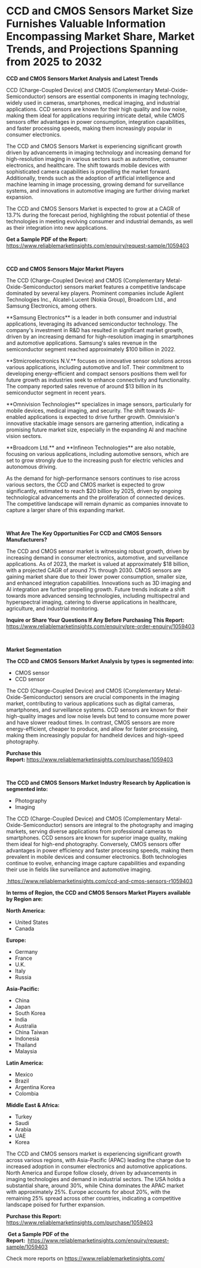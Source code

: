 <p><h1>CCD and CMOS Sensors Market Size Furnishes Valuable Information Encompassing Market Share, Market Trends, and Projections Spanning from 2025 to 2032</h1></p><p><strong>CCD and CMOS Sensors Market Analysis and Latest Trends</strong></p>
<p><p>CCD (Charge-Coupled Device) and CMOS (Complementary Metal-Oxide-Semiconductor) sensors are essential components in imaging technology, widely used in cameras, smartphones, medical imaging, and industrial applications. CCD sensors are known for their high quality and low noise, making them ideal for applications requiring intricate detail, while CMOS sensors offer advantages in power consumption, integration capabilities, and faster processing speeds, making them increasingly popular in consumer electronics.</p><p>The CCD and CMOS Sensors Market is experiencing significant growth driven by advancements in imaging technology and increasing demand for high-resolution imaging in various sectors such as automotive, consumer electronics, and healthcare. The shift towards mobile devices with sophisticated camera capabilities is propelling the market forward. Additionally, trends such as the adoption of artificial intelligence and machine learning in image processing, growing demand for surveillance systems, and innovations in automotive imaging are further driving market expansion.</p><p>The CCD and CMOS Sensors Market is expected to grow at a CAGR of 13.7% during the forecast period, highlighting the robust potential of these technologies in meeting evolving consumer and industrial demands, as well as their integration into new applications.</p></p>
<p><strong>Get a Sample PDF of the Report:&nbsp;</strong> <a href="https://www.reliablemarketinsights.com/enquiry/request-sample/1059403?utm_campaign=2129&utm_medium=2&utm_source=Github&utm_content=ia&utm_term=10022025&utm_id=ccd-and-cmos-sensors">https://www.reliablemarketinsights.com/enquiry/request-sample/1059403</a></p>
<p>&nbsp;</p>
<p><strong>CCD and CMOS Sensors Major Market Players</strong></p>
<p><p>The CCD (Charge-Coupled Device) and CMOS (Complementary Metal-Oxide-Semiconductor) sensors market features a competitive landscape dominated by several key players. Prominent companies include Agilent Technologies Inc., Alcatel-Lucent (Nokia Group), Broadcom Ltd., and Samsung Electronics, among others.</p><p>**Samsung Electronics** is a leader in both consumer and industrial applications, leveraging its advanced semiconductor technology. The company's investment in R&D has resulted in significant market growth, driven by an increasing demand for high-resolution imaging in smartphones and automotive applications. Samsung's sales revenue in the semiconductor segment reached approximately $100 billion in 2022.</p><p>**Stmicroelectronics N.V.** focuses on innovative sensor solutions across various applications, including automotive and IoT. Their commitment to developing energy-efficient and compact sensors positions them well for future growth as industries seek to enhance connectivity and functionality. The company reported sales revenue of around $13 billion in its semiconductor segment in recent years.</p><p>**Omnivision Technologies** specializes in image sensors, particularly for mobile devices, medical imaging, and security. The shift towards AI-enabled applications is expected to drive further growth. Omnivision's innovative stackable image sensors are garnering attention, indicating a promising future market size, especially in the expanding AI and machine vision sectors.</p><p>**Broadcom Ltd.** and **Infineon Technologies** are also notable, focusing on various applications, including automotive sensors, which are set to grow strongly due to the increasing push for electric vehicles and autonomous driving.</p><p>As the demand for high-performance sensors continues to rise across various sectors, the CCD and CMOS market is expected to grow significantly, estimated to reach $20 billion by 2025, driven by ongoing technological advancements and the proliferation of connected devices. The competitive landscape will remain dynamic as companies innovate to capture a larger share of this expanding market.</p></p>
<p>&nbsp;</p>
<p><strong>What Are The Key Opportunities For CCD and CMOS Sensors Manufacturers?</strong></p>
<p><p>The CCD and CMOS sensor market is witnessing robust growth, driven by increasing demand in consumer electronics, automotive, and surveillance applications. As of 2023, the market is valued at approximately $18 billion, with a projected CAGR of around 7% through 2030. CMOS sensors are gaining market share due to their lower power consumption, smaller size, and enhanced integration capabilities. Innovations such as 3D imaging and AI integration are further propelling growth. Future trends indicate a shift towards more advanced sensing technologies, including multispectral and hyperspectral imaging, catering to diverse applications in healthcare, agriculture, and industrial monitoring.</p></p>
<p><strong>Inquire or Share Your Questions If Any Before Purchasing This Report:</strong> <a href="https://www.reliablemarketinsights.com/enquiry/pre-order-enquiry/1059403?utm_campaign=2129&utm_medium=2&utm_source=Github&utm_content=ia&utm_term=10022025&utm_id=ccd-and-cmos-sensors">https://www.reliablemarketinsights.com/enquiry/pre-order-enquiry/1059403</a></p>
<p>&nbsp;</p>
<p><strong>Market Segmentation</strong></p>
<p><strong>The CCD and CMOS Sensors Market Analysis by types is segmented into:</strong></p>
<p><ul><li>CMOS sensor</li><li>CCD sensor</li></ul></p>
<p><p>The CCD (Charge-Coupled Device) and CMOS (Complementary Metal-Oxide-Semiconductor) sensors are crucial components in the imaging market, contributing to various applications such as digital cameras, smartphones, and surveillance systems. CCD sensors are known for their high-quality images and low noise levels but tend to consume more power and have slower readout times. In contrast, CMOS sensors are more energy-efficient, cheaper to produce, and allow for faster processing, making them increasingly popular for handheld devices and high-speed photography.</p></p>
<p><strong>Purchase this Report:&nbsp;</strong><a href="https://www.reliablemarketinsights.com/purchase/1059403?utm_campaign=2129&utm_medium=2&utm_source=Github&utm_content=ia&utm_term=10022025&utm_id=ccd-and-cmos-sensors">https://www.reliablemarketinsights.com/purchase/1059403</a></p>
<p>&nbsp;</p>
<p><strong>The CCD and CMOS Sensors Market Industry Research by Application is segmented into:</strong></p>
<p><ul><li>Photography</li><li>Imaging</li></ul></p>
<p><p>The CCD (Charge-Coupled Device) and CMOS (Complementary Metal-Oxide-Semiconductor) sensors are integral to the photography and imaging markets, serving diverse applications from professional cameras to smartphones. CCD sensors are known for superior image quality, making them ideal for high-end photography. Conversely, CMOS sensors offer advantages in power efficiency and faster processing speeds, making them prevalent in mobile devices and consumer electronics. Both technologies continue to evolve, enhancing image capture capabilities and expanding their use in fields like surveillance and automotive imaging.</p></p>
<p><a href="https://www.reliablemarketinsights.com/ccd-and-cmos-sensors-r1059403?utm_campaign=2129&utm_medium=2&utm_source=Github&utm_content=ia&utm_term=10022025&utm_id=ccd-and-cmos-sensors">&nbsp;https://www.reliablemarketinsights.com/ccd-and-cmos-sensors-r1059403</a></p>
<p><strong>In terms of Region, the CCD and CMOS Sensors Market Players available by Region are:</strong></p>
<p>
    <p> <strong> North America: </strong>
        <ul>
            <li>United States</li>
            <li>Canada</li>
        </ul>
        </p> 
    <p> <strong> Europe: </strong>
        <ul>
            <li>Germany</li>
            <li>France</li>
            <li>U.K.</li>
            <li>Italy</li>
            <li>Russia</li>
        </ul>
        </p> 
    <p> <strong> Asia-Pacific: </strong>
        <ul>
            <li>China</li>
            <li>Japan</li>
            <li>South Korea</li>
            <li>India</li>
            <li>Australia</li>
            <li>China Taiwan</li>
            <li>Indonesia</li>
            <li>Thailand</li>
            <li>Malaysia</li>
        </ul>
        </p> 
    <p> <strong> Latin America: </strong>
        <ul>
            <li>Mexico</li>
            <li>Brazil</li>
            <li>Argentina Korea</li>
            <li>Colombia</li>
        </ul>
        </p> 
    <p> <strong> Middle East & Africa: </strong>
        <ul>
            <li>Turkey</li>
            <li>Saudi</li>
            <li>Arabia</li>
            <li>UAE</li>
            <li>Korea</li>
        </ul>
    </p>
    </p>
<p><p>The CCD and CMOS sensors market is experiencing significant growth across various regions, with Asia-Pacific (APAC) leading the charge due to increased adoption in consumer electronics and automotive applications. North America and Europe follow closely, driven by advancements in imaging technologies and demand in industrial sectors. The USA holds a substantial share, around 30%, while China dominates the APAC market with approximately 25%. Europe accounts for about 20%, with the remaining 25% spread across other countries, indicating a competitive landscape poised for further expansion.</p></p>
<p><strong>Purchase this Report: </strong><a href="https://www.reliablemarketinsights.com/purchase/1059403?utm_campaign=2129&utm_medium=2&utm_source=Github&utm_content=ia&utm_term=10022025&utm_id=ccd-and-cmos-sensors">https://www.reliablemarketinsights.com/purchase/1059403</a></p>
<p>&nbsp;<strong>Get a Sample PDF of the Report:&nbsp;&nbsp;</strong><a href="https://www.reliablemarketinsights.com/enquiry/request-sample/1059403?utm_campaign=2129&utm_medium=2&utm_source=Github&utm_content=ia&utm_term=10022025&utm_id=ccd-and-cmos-sensors">https://www.reliablemarketinsights.com/enquiry/request-sample/1059403</a></p>
<p><strong></strong></p>
<p>Check more reports on <a href="https://www.reliablemarketinsights.com/?utm_campaign=2129&utm_medium=2&utm_source=Github&utm_content=ia&utm_term=10022025&utm_id=ccd-and-cmos-sensors">https://www.reliablemarketinsights.com/</a></p>